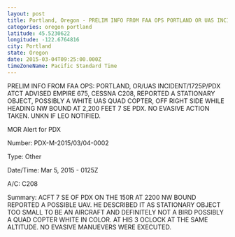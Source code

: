 ```yaml
---
layout: post
title: Portland, Oregon - PRELIM INFO FROM FAA OPS PORTLAND OR UAS INCIDENT 1725P PDX ATCT ADVISED EMPIRE 675
categories: oregon portland
latitude: 45.5230622
longitude: -122.6764816
city: Portland
state: Oregon
date: 2015-03-04T09:25:00.000Z
timeZoneName: Pacific Standard Time
---
```


PRELIM INFO FROM FAA OPS: PORTLAND, OR/UAS INCIDENT/1725P/PDX ATCT ADVISED EMPIRE 675, CESSNA C208, REPORTED A STATIONARY OBJECT, POSSIBLY A WHITE UAS QUAD COPTER, OFF RIGHT SIDE WHILE HEADING NW BOUND AT 2,200 FEET 7 SE PDX. NO EVASIVE ACTION TAKEN. UNKN IF LEO NOTIFIED.



MOR Alert for PDX

Number: PDX-M-2015/03/04-0002

Type: Other

Date/Time: Mar 5, 2015 - 0125Z

A/C: C208

Summary: ACFT 7 SE OF PDX ON THE 150R AT 2200 NW BOUND REPORTED A POSSIBLE UAV. HE DESCRIBED IT AS STATIONARY OBJECT TOO SMALL TO BE AN AIRCRAFT AND DEFINITELY NOT A BIRD POSSIBLY A QUAD COPTER WHITE IN COLOR. AT HIS 3 OCLOCK AT THE SAME ALTITUDE. NO EVASIVE MANUEVERS WERE EXECUTED. 
